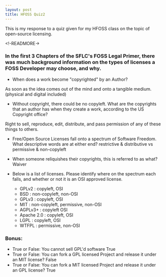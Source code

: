 ```yaml
---
layout: post
title: HFOSS Quiz2
---
```


This is my response to a quiz given for my HFOSS class on the topic of open-source licensing.

<!-READMORE->

### In the first 3 Chapters of the SFLC's FOSS Legal Primer, there was much background information on the types of licenses a FOSS Developer may choose, and why.
 
 - When does a work become "copyrighted" by an Author?
 
 As soon as the idea comes out of the mind and onto a tangible medium. (physical and digital included)

 - Without copyright, there could be no copyleft. What are the copyrights that an author has when they create a work, according to the US Copyright office?

 Right to sell, reproduce, edit, distribute, and pass permission of any of these things to others.
 
 - Free/Open Source Licenses fall onto a spectrum of Software Freedom. What descriptive words are at either end?
 restrictive & distributive vs permissive & non-copyleft
 
 
 - When someone reliquishes their copyrights, this is referred to as what?
 Waiver
 
 - Below is a list of licenses. Please identify where on the spectrum each falls, and whether or not it is an OSI approved license.

   - GPLv2 : copyleft, OSI
   - BSD : non-copyleft, non-OSI
   - GPLv3 : copyleft, OSI
   - MIT : non-copyleft, permissive, non-OSI
   - AGPLv3+ : copyleft OSI
   - Apache 2.0 : copyleft, OSI
   - LGPL : copyleft, OSI
   - WTFPL : permissive, non-OSI


### Bonus:

 - True or False: You cannot sell GPL'd software
	True
 - True or False: You can fork a GPL licensed Project and release it under an MIT license?
	False
 - True or False: You can fork a MIT licensed Project and release it under an GPL license?
	True
